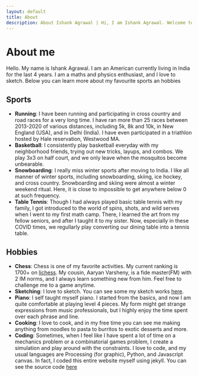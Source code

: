 ```yaml
---
layout: default
title: About
description: About Ishank Agrawal | Hi, I am Ishank Agrawal. Welcome to my website. Here you can learn all about me, my awards and you can see my sketches.
---
```


# About me
Hello. My name is Ishank Agrawal. I am an American currently living in India for the last 4 years. I am a maths and physics enthusiast, and I love to sketch. Below you can learn more about my favourite sports an hobbies

## Sports
- **Running**: I have been running and participating in cross country and road races for a very long time. I have ran more than 25 races between 2013-2020 of various distances, including 5k, 8k and 10k, in New England (USA), and in Delhi (India). I have even participated in a triathlon hosted by Hale reservation, Westwood MA.
- **Basketball**: I consistently play basketball everyday with my neighborhood friends, trying out new tricks, layups, and combos. We play 3x3 on half court, and we only leave when the mosquitos become unbearable.
- **Snowboarding**: I really miss winter sports after moving to India. I like all manner of winter sports, including snowboarding, skiing, ice hockey, and cross country. Snowboarding and skiing were almost a winter weekend ritual. Here, it is close to impossible to get anywhere below 0 at such frequency.
- **Table Tennis**: Though I had always played basic table tennis with my family, I got introduced to the world of spins, shots, and wild serves when I went to my first math camp. There, I learned the art from my fellow seniors, and after I taught it to my sister. Now, especially in these COVID times, we regullarly play converting our dining table into a tennis table.

## Hobbies
- **Chess**: Chess is one of my favorite activities. My current ranking is 1700+ on [lichess](https://lichess.org/@/ishu_agr). My cousin, Aaryan Varsheny, is a fide master(FM) with 2 IM norms, and I always learn something new from him. Feel free to challenge me to a game anytime.
- **Sketching**: I love to sketch. You can see some my sketch works [here](/sketches).
- **Piano**: I self taught myself piano. I started from the basics, and now I am quite comfortable at playing level 4 pieces. My form might get strange expressions from music professionals, but I highly enjoy the time spent over each phrase and line.
- **Cooking**: I love to cook, and in my free time you can see me making anything from noodles to pasta to burritos to exotic desserts and more.
- **Coding**: Sometimes, when I feel like I have spent a lot of time on a mechanics problem or a combinatorial games problem, I create a simulation and play around with the constraints. I love to code, and my usual languages are Processing (for graphic), Python, and Javascript canvas. In fact, I coded this entire website myself using jekyll. You can see the source code [here](https://github.com/mathletema/mathletema.github.io)